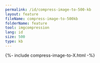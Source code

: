 ```yaml
---
permalink: /id/compress-image-to-500-kb
layout: feature
fileName: compress-image-to-500kb
folderName: feature
tool: imgcompression
lang: id
size: 500
type: kb
---
```


{%- include compress-image-to-X.html -%}
